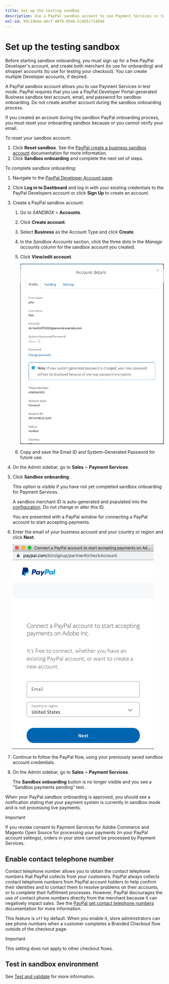 ```yaml
---
title: Set up the testing sandbox
description: Use a PayPal sandbox account to use Payment Services in test mode.
exl-id: 99c14b4e-e6cf-48f9-9546-5c0d5c71464d
---
```

# Set up the testing sandbox

Before starting sandbox onboarding, you must sign up for a free PayPal Developer's account, and create both merchant (to use for onboarding) and shopper accounts (to use for testing your checkout). You can create multiple Developer accounts, if desired.

A PayPal sandbox account allows you to use Payment Services in test mode. PayPal requires that you use a PayPal Developer Portal-generated Business sandbox test account, email, and password for sandbox onboarding. Do not create another account during the sandbox onboarding process.

If you created an account during the sandbox PayPal onboarding process, you must reset your onboarding sandbox because or you cannot verify your email.

To reset your sandbox account:

1. Click **Reset sandbox**. See the [PayPal create a business sandbox account](https://developer.paypal.com/docs/api-basics/sandbox/accounts/#create-a-business-sandbox-account) documentation for more information.
1. Click **Sandbox onboarding** and complete the next set of steps.

To complete sandbox onboarding:

1. Navigate to the [PayPal Developer Account page](https://developer.paypal.com/developer/accounts/).
1. Click **Log in to Dashboard** and log in with your existing credentials to the PayPal Developers account or click **Sign Up** to create an account.
1. Create a PayPal sandbox account:
   1. Go to _SANDBOX_ > **Accounts**.
   1. Click **Create account**.
   1. Select **Business** as the Account Type and click **Create**.
   1. In the _Sandbox Accounts_ section, click the three dots in the _Manage accounts_ column for the sandbox account you created.
   1. Click **View/edit account**.

      ![PayPal - View/edit sandbox account](assets/onboarding-viewedit-sandbox.png)

   1. Copy and save the Email ID and System-Generated Password for future use.

1. On the Admin sidebar, go to **Sales** > **Payment Services**.
1. Click **Sandbox onboarding**.

   This option is visible if you have not yet completed sandbox onboarding for Payment Services.

   A sandbox merchant ID is auto-generated and populated into the [configuration](configure-admin.md). Do not change or alter this ID.

   You are presented with a PayPal window for connecting a PayPal account to start accepting payments.

1. Enter the email of your business account and your country or region and click **Next**.

   ![PayPal - Connect PayPal account for payments](assets/paypal-connectacct.png)

1. Continue to follow the PayPal flow, using your previously saved sandbox account credentials.
1. On the Admin sidebar, go to **Sales** > **Payment Services**.

   The **Sandbox onboarding** button is no longer visible and you see a "Sandbox payments pending" text.

  When your PayPal sandbox onboarding is approved, you should see a notification stating that your payment system is currently in sandbox mode and is not processing live payments.

   >[!IMPORTANT]
   >
   >If you revoke consent to Payment Services for Adobe Commerce and Magento Open Source for processing your payments (in your PayPal account settings), orders in your store cannot be processed by Payment Services.

## Enable contact telephone number

Contact telephone number allows you to obtain the contact telephone numbers that PayPal collects from your customers. PayPal always collects contact telephone numbers from PayPal account holders to help confirm their identities and to contact them to resolve problems on their accounts, or to complete their fulfillment processes. However, PayPal discourages the use of contact phone numbers directly from the merchant because it can negatively impact sales. See the [PayPal get contact telephone numbers](https://developer.paypal.com/docs/admin/checkout-settings/#get-contact-telephone-numbers) documentation for more information.

This feature is `off` by default. When you enable it, store administrators can see phone numbers when a customer completes a Branded Checkout flow outside of the checkout page.

>[!IMPORTANT]
>
>This setting does not apply to other checkout flows.

## Test in sandbox environment

See [Test and validate](test-validate.md) for more information.

